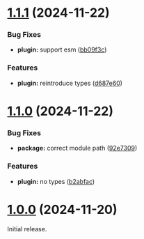 # [1.1.1](https://github.com/olets/markdown-it-wrapperless-fence-rule/compare/v1.1.0...v1.1.1) (2024-11-22)


### Bug Fixes

* **plugin:** support esm ([bb09f3c](https://github.com/olets/markdown-it-wrapperless-fence-rule/commit/bb09f3ca4de2aa54132b2713da58129fd030dee2))


### Features

* **plugin:** reintroduce types ([d687e60](https://github.com/olets/markdown-it-wrapperless-fence-rule/commit/d687e60c29d7f8ee713a2b906674e899b875c05b))



# [1.1.0](https://github.com/olets/markdown-it-wrapperless-fence-rule/compare/v1.0.0...v1.1.0) (2024-11-22)


### Bug Fixes

* **package:** correct module path ([92e7309](https://github.com/olets/markdown-it-wrapperless-fence-rule/commit/92e7309b6fb8701a33f40979c3a6fce7b49f01c2))


### Features

* **plugin:** no types ([b2abfac](https://github.com/olets/markdown-it-wrapperless-fence-rule/commit/b2abfaca76fc8a7a25426964e8ccc31a97de8283))



# [1.0.0](https://github.com/olets/markdown-it-wrapperless-fence-rule/compare/initial...v1.0.0) (2024-11-20)

Initial release.
